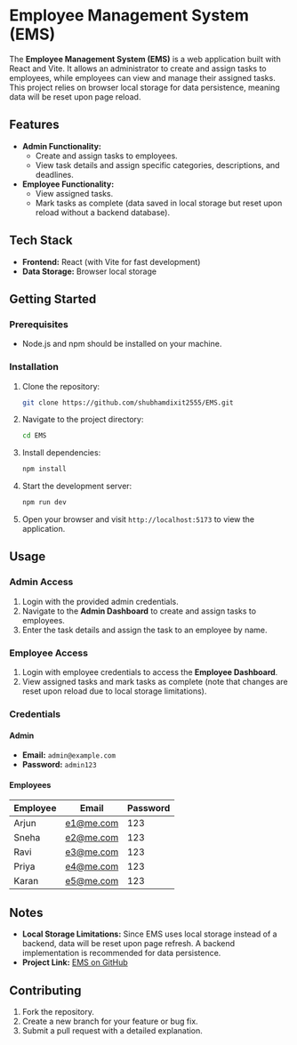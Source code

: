 
# Employee Management System (EMS)

The **Employee Management System (EMS)** is a web application built with React and Vite. It allows an administrator to create and assign tasks to employees, while employees can view and manage their assigned tasks. This project relies on browser local storage for data persistence, meaning data will be reset upon page reload.

## Features

- **Admin Functionality:**
  - Create and assign tasks to employees.
  - View task details and assign specific categories, descriptions, and deadlines.
- **Employee Functionality:**
  - View assigned tasks.
  - Mark tasks as complete (data saved in local storage but reset upon reload without a backend database).

## Tech Stack

- **Frontend:** React (with Vite for fast development)
- **Data Storage:** Browser local storage

## Getting Started

### Prerequisites

- Node.js and npm should be installed on your machine.

### Installation

1. Clone the repository:

   ```bash
   git clone https://github.com/shubhamdixit2555/EMS.git
   ```

2. Navigate to the project directory:

   ```bash
   cd EMS
   ```

3. Install dependencies:

   ```bash
   npm install
   ```

4. Start the development server:

   ```bash
   npm run dev
   ```

5. Open your browser and visit `http://localhost:5173` to view the application.

## Usage

### Admin Access
1. Login with the provided admin credentials.
2. Navigate to the **Admin Dashboard** to create and assign tasks to employees.
3. Enter the task details and assign the task to an employee by name.

### Employee Access
1. Login with employee credentials to access the **Employee Dashboard**.
2. View assigned tasks and mark tasks as complete (note that changes are reset upon reload due to local storage limitations).

### Credentials

#### Admin
- **Email:** `admin@example.com`
- **Password:** `admin123`

#### Employees

| Employee  | Email            | Password |
|-----------|-------------------|----------|
| Arjun     | e1@me.com        | 123      |
| Sneha     | e2@me.com        | 123      |
| Ravi      | e3@me.com        | 123      |
| Priya     | e4@me.com        | 123      |
| Karan     | e5@me.com        | 123      |

## Notes

- **Local Storage Limitations:** Since EMS uses local storage instead of a backend, data will be reset upon page refresh. A backend implementation is recommended for data persistence.
- **Project Link:** [EMS on GitHub](https://github.com/shubhamdixit2555/EMS)

## Contributing

1. Fork the repository.
2. Create a new branch for your feature or bug fix.
3. Submit a pull request with a detailed explanation.

